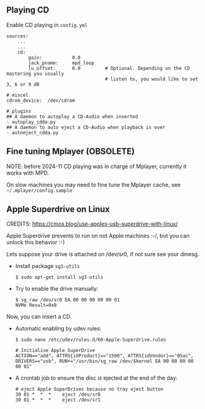 ## Playing CD

Enable CD playing in `config.yml`

    sources:
        ...
        ...
        cd:
            gain:           0.0
            jack_pname:     mpd_loop
            lu_offset:      0.0         # Optional. Depending on the CD mastering you usually
                                        # listen to, you would like to set 3, 6 or 9 dB

    # miscel
    cdrom_device:  /dev/cdrom

    # plugins
    ## A daemon to autoplay a CD-Audio when inserted
    - autoplay_cdda.py
    ## A daemon to auto eject a CD-Audio when playback is over
    - autoeject_cdda.py


## Fine tuning Mplayer (OBSOLETE)

NOTE: before 2024-11 CD playing was in charge of Mplayer, currently it works with MPD.

On slow machines you may need to fine tune the Mplayer cache, see `~/.mplayer/config.sample`


## Apple Superdrive on Linux

CREDITS: https://cmos.blog/use-apples-usb-superdrive-with-linux/


Apple Superdrive prevents to run on not Apple machines :-/, but you can unlock this behavior :-)

Lets suppose your drive is attached on /dev/sr0, if not sure see your dmesg.

- Install package `sg3-utils`

    ```
    $ sudo apt-get install sg3-utils
    ```

- Try to enable the drive manually:

    ```
    $ sg_raw /dev/sr0 EA 00 00 00 00 00 01
    NVMe Result=0x0
    ```

Now, you can insert a CD.

- Automatic enabling by udev rules:

    ```
    $ sudo nano /etc/udev/rules.d/60-Apple-Superdrive.rules
    ```

    ```
    # Initialise Apple SuperDrive
    ACTION=="add", ATTRS{idProduct}=="1500", ATTRS{idVendor}=="05ac", DRIVERS=="usb", RUN+="/usr/bin/sg_raw /dev/$kernel EA 00 00 00 00 00 01"
    ```

- A crontab job to ensure the disc is ejected at the end of the day:

    ```
    # eject Apple SuperDrives because no tray eject button
    30 01 *  *  *    eject /dev/sr0
    30 01 *  *  *    eject /dev/sr1
    ```
